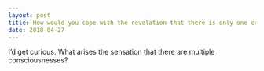 ```yaml
---
layout: post
title: How would you cope with the revelation that there is only one consciousness and that consciousness is stuck in an infinite loop where dying is not a way of escaping?
date: 2018-04-27
---
```


<p>I’d get curious. What arises the sensation that there are multiple consciousnesses?</p>
